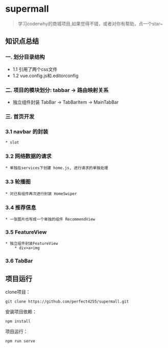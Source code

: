 # supermall

> 学习coderwhy的商城项目,如果觉得不错，或者对你有帮助，点一个star~ 

## 知识点总结

### 一. 划分目录结构

* 1.1 引用了两个css文件
* 1.2 vue.config.js和.editorconfig


### 二. 项目的模块划分: tabbar -> 路由映射关系
* 独立组件封装 TabBar -> TabBarItem -> MainTabBar


### 三. 首页开发

### 3.1 navbar 的封装

	* slot 

### 3.2 网络数据的请求

	* 单独在services下创建 home.js, 进行请求的单独处理

### 3.3 轮播图 

	* 对已有组件再次进行封装 HomeSwiper

### 3.4 推荐信息 

	* 一张图片也写成一个单独的组件 RecommendView

### 3.5 FeatureView
	* 独立组件封装FeatureView
		* div>a>img

### 3.6 TabBar
## 项目运行

clone项目：

```
git clone https://github.com/perfect4255/supermall.git
```

安装项目依赖：

```shell
npm install
```

项目运行：

```shell
npm run serve
```
